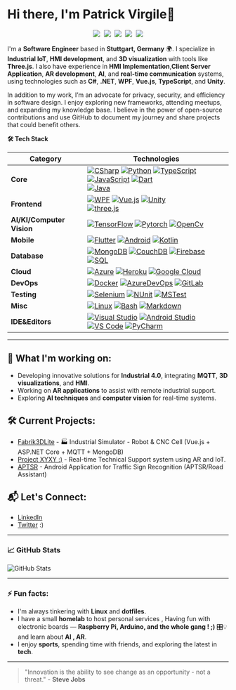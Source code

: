 # Hi there, I'm Patrick Virgile👋

<p align="center">
   <kbd>
  <a href="https://dev.to/virgiledjimgou58" title="Dev.to - @virgiledjimgou58"><img src="https://img.shields.io/badge/-VirgilDjimg58-a75fff?style=flat&logo=Dev.to&logoColor=white" /></a>
  <a href="https://stackoverflow.com/users/979052/chichikolon65" title="StackOverflow - Virgile Patrick"><img src="https://img.shields.io/badge/-PatrickDji-f48225?style=flat&logo=Stackoverflow&logoColor=white" /></a>
  <a href="https://www.linkedin.com/in/patrick-virgile-djimgou/" title="LinkedIn - Patrick DJimgou"><img src="https://img.shields.io/badge/-Patrick_Djimgou-0072b1?style=flat&logo=Linkedin&logoColor=white" /></a>
  <a href="https://www.reddit.com/user/virgiledjimgou58" title="Reddit - u/virgiledjimgou58"><img src="https://img.shields.io/badge/-PatDji58-ff4500?style=flat&logo=reddit&logoColor=white" /></a>
  <a href="http://virgiledjimgou.esy.es/" title="Personal Website - virgiledjimgou.esy.es"><img src="https://img.shields.io/badge/-virgiledjimgou.esy.es-00CCB4?style=flat&logo=ApacheSpark&logoColor=white" /></a>
  </kbd>
</p>

I'm a **Software Engineer** based in **Stuttgart, Germany** 🌍. I specialize in **Industrial IoT**, **HMI development**, and **3D visualization** with tools like **Three.js**. I also have experience in **HMI Implementation**,**Client Server Application**, **AR development**, **AI**, and **real-time communication** systems, using technologies such as **C#**, **.NET**, **WPF**, **Vue.js**, **TypeScript**, and **Unity**.

In addition to my work, I’m an advocate for privacy, security, and efficiency in software design. I enjoy exploring new frameworks, attending meetups, and expanding my knowledge base. I believe in the power of open-source contributions and use GitHub to document my journey and share projects that could benefit others.

<summary><b>🛠️ Tech Stack</b></summary>
    <p>

| **Category** | **Technologies** |
| - | - |
**Core** | [![CSharp](https://img.shields.io/static/v1?label=&message=Csharp&color=00ADD8&logo=csharp&logoColor=FFFFFF)](https://visualstudio.microsoft.com/de/) [![Python](https://img.shields.io/static/v1?label=&message=Python&color=3C78A9&logo=python&logoColor=FFFFFF)](https://www.python.org/) [![TypeScript](https://img.shields.io/static/v1?label=&message=TypeScript&color=3178C6&logo=typescript&logoColor=FFFFFF)](https://www.typescriptlang.org/) [![JavaScript](https://img.shields.io/static/v1?label=&message=JavaScript&color=F7DF1E&logo=javascript&logoColor=FFFFFF)](https://www.javascript.com/) [![Dart](https://img.shields.io/static/v1?label=&message=Dart&color=0175C2&logo=dart&logoColor=FFFFFF)](https://dart.dev/)<br>[![Java](https://img.shields.io/static/v1?label=&message=Java&color=007396&logo=java&logoColor=FFFFFF)](https://www.java.com/)
**Frontend** | [![WPF](https://img.shields.io/static/v1?label=&message=WPF&color=a545f0&logo=wpf&logoColor=FFFFFF)](https://learn.microsoft.com/en-us/dotnet/desktop/wpf/?view=netdesktop-9.0) [![Vue.js](https://img.shields.io/static/v1?label=&message=Vue.js&color=4FC08D&logo=vuedotjs&logoColor=FFFFFF)](https://vuejs.org/) [![Unity](https://img.shields.io/static/v1?label=&message=Unity&color=61DAFB&logo=unity&logoColor=FFFFFF)](https://unity.com/de) <br> [![three.js](https://img.shields.io/static/v1?label=&message=three.js&color=F9A03C&logo=treejs&logoColor=FFFFFF)](https://github.com/mrdoob/three.js/)
**AI/KI/Computer Vision** | [![TensorFlow](https://img.shields.io/static/v1?label=&message=Tensorflow&color=0078D4&logo=tensorflow&logoColor=FFFFFF)](https://www.tensorflow.org/) [![Pytorch](https://img.shields.io/static/v1?label=&message=Pytorch&color=430098&logo=pytorch&logoColor=FFFFFF)](https://pytorch.org/) [![OpenCv](https://img.shields.io/static/v1?label=&message=Opencv&color=4285F4&logo=opencv&logoColor=FFFFFF)](https://opencv.org/)
**Mobile** | [![Flutter](https://img.shields.io/static/v1?label=&message=Flutter&color=02569B&logo=flutter&logoColor=FFFFFF)](https://flutter.dev/) [![Android](https://img.shields.io/static/v1?label=&message=Android&color=3DDC84&logo=android&logoColor=FFFFFF)](https://developer.android.com/) [![Kotlin](https://img.shields.io/static/v1?label=&message=Kotlin&color=7F52FF&logo=kotlin&logoColor=FFFFFF)](https://kotlinlang.org/)
**Database** | [![MongoDB](https://img.shields.io/static/v1?label=&message=MongoDB&color=43B02A&logo=mongodb&logoColor=FFFFFF)](https://www.mongodb.com/) [![CouchDB](https://img.shields.io/static/v1?label=&message=CouchDB&color=17202C&logo=couchdb&logoColor=FFFFFF)](https://couchdb.apache.org/) [![Firebase](https://img.shields.io/static/v1?label=&message=Firebase&color=C21325&logo=firebase&logoColor=FFFFFF)](https://firebase.google.com/) [![SQL](https://img.shields.io/static/v1?label=&message=SQL&color=C21325&logo=sql&logoColor=FFFFFF)](https://de.wikipedia.org/wiki/SQL)
**Cloud** | [![Azure](https://img.shields.io/static/v1?label=&message=Azure&color=0078D4&logo=microsoftazure&logoColor=FFFFFF)](https://azure.microsoft.com/) [![Heroku](https://img.shields.io/static/v1?label=&message=Heroku&color=430098&logo=heroku&logoColor=FFFFFF)](https://heroku.com/) [![Google Cloud](https://img.shields.io/static/v1?label=&message=GCP&color=4285F4&logo=googlecloud&logoColor=FFFFFF)](https://cloud.google.com/)
**DevOps** | [![Docker](https://img.shields.io/static/v1?label=&message=Docker&color=2496ED&logo=docker&logoColor=FFFFFF)](https://docker.com/) [![AzureDevOps](https://img.shields.io/static/v1?label=&message=AzureDevOps&color=EE0000&logo=azure&logoColor=FFFFFF)](https://www.gartner.com/reviews/market/devops-platforms/vendor/microsoft/product/azure-devops) [![GitLab](https://img.shields.io/static/v1?label=&message=GitLab&color=343434&logo=gitlab&logoColor=FFFFFF)](https://www.gartner.com/reviews/market/devops-platforms/vendor/gitlab)
**Testing** | [![Selenium](https://img.shields.io/static/v1?label=&message=Selenium&color=43B02A&logo=selenium&logoColor=FFFFFF)](https://www.selenium.dev/) [![NUnit](https://img.shields.io/static/v1?label=&message=NUnit&color=17202C&logo=nuinit&logoColor=FFFFFF)](https://www.cypress.io/) [![MSTest](https://img.shields.io/static/v1?label=&message=MSTest&color=C21325&logo=mstest&logoColor=FFFFFF)](https://learn.microsoft.com/de-de/dotnet/core/testing/unit-testing-with-mstest)
**Misc** | [![Linux](https://img.shields.io/static/v1?label=&message=Linux&color=FCC624&logo=linux&logoColor=FFFFFF)](https://www.linux.org/) [![Bash](https://img.shields.io/static/v1?label=&message=Bash&color=4EAA25&logo=gnubash&logoColor=FFFFFF)](https://www.gnu.org/software/bash/) [![Markdown](https://img.shields.io/static/v1?label=&message=Markdown&color=000000&logo=markdown&logoColor=FFFFFF)](https://en.wikipedia.org/wiki/Markdown)
**IDE&Editors** | [![Visual Studio](https://img.shields.io/static/v1?label=&message=VisualStudio%20Code&color=9013FE&logo=visualstudio&logoColor=FFFFFF)](https://visualstudio.microsoft.com/de/) [![Android Studio](https://img.shields.io/static/v1?label=&message=AndroidStudio&color=019733&logo=android&logoColor=FFFFFF)](https://developer.android.com/studio?hl=de) [![VS Code](https://img.shields.io/static/v1?label=&message=VS%20Code&color=9013FE&logo=visualstudiocode&logoColor=FFFFFF)](https://code.visualstudio.com/) [![PyCharm](https://img.shields.io/static/v1?label=&message=Pycharm%20Code&color=9013FE&logo=pycharm&logoColor=FFFFFF)](https://www.jetbrains.com/de-de/pycharm/)

----      
  </p>
  
## 🚀 What I'm working on:
- Developing innovative solutions for **Industrial 4.0**, integrating **MQTT**, **3D visualizations**, and **HMI**.
- Working on **AR applications** to assist with remote industrial support.
- Exploring **AI techniques** and **computer vision** for real-time systems.
  
## 🛠️ Current Projects:
- [Fabrik3DLite](https://github.com/VirgileDjimgou/Fabrik3DLite) - 🏭 Industrial Simulator - Robot & CNC Cell (Vue.js + ASP.NET Core + MQTT + MongoDB) 
- [Project XYXY :)](https://github.com/VirgileDjimgou/Project-3) - Real-time Technical Support system using AR and IoT.
- [APTSR](https://github.com/VirgileDjimgou/Android-Application-for-Traffic-Sign-Recognition) - Android Application for Traffic Sign Recognition (APTSR/Road Assistant)

## 📬 Let's Connect:
- [LinkedIn](https://www.linkedin.com/in/patrick-virgile-djimgou/)
- [Twitter](https://twitter.com/not-yet) :) 

---

### 📈 GitHub Stats
![GitHub Stats](https://github-readme-stats.vercel.app/api?username=VirgileDjimgou&show_icons=true&hide_title=true&count_private=true&hide=prs)

---

### ⚡ Fun facts:
- I'm always tinkering with **Linux** and **dotfiles**.
- I have a small **homelab** to host personal services , Having fun with electronic boards — **Raspberry Pi, Arduino, and the whole gang ! ;)** 🎛️💡 and learn about **AI , AR**.
- I enjoy **sports**, spending time with friends, and exploring the latest in **tech**.

---

> "Innovation is the ability to see change as an opportunity - not a threat." - **Steve Jobs**
